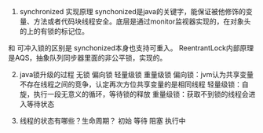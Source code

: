 1. synchronized 实现原理
synchonized是java的关键字，能保证被他修饰的变量、方法或者代码块线程安全。底层是通过monitor监视器实现的，在对象头的上的有锁的标记位。

和 可冲入锁的区别是 synchonized本身也支持可重入。 ReentrantLock内部原理是AQS，抽象队列同步器里面的非公平锁，实现的。

2. java锁升级的过程
无锁 偏向锁 轻量级锁 重量级锁
偏向锁：jvm认为共享变量不存在线程之间的竞争，认定再次方位共享变量的是相同线程
轻量级锁：自旋，执行一段无意义的循环，等待锁的释放
重量级锁：获取不到锁的线程会进入等待状态

3. 线程的状态有哪些？生命周期？
初始 等待 阻塞 执行中